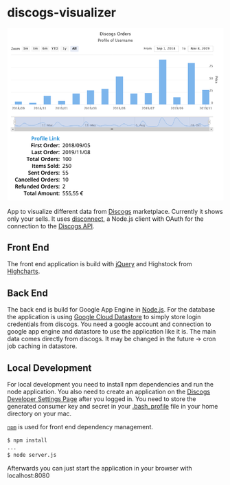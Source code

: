 # discogs-visualizer

![alt Example Image](public/images/screenshots/example.png)

App to visualize different data from [Discogs](https://www.discogs.com) marketplace. Currently it shows only your sells. It uses [disconnect](https://github.com/bartve/disconnect), a Node.js client with OAuth for the connection to the [Discogs API](https://www.discogs.com/developers).

## Front End

The front end application is build with [jQuery](https://jquery.com/) and Highstock from [Highcharts](https://www.highcharts.com).

## Back End

The back end is build for Google App Engine in [Node.js](https://nodejs.org). For the database the application is using [Google Cloud Datastore](https://cloud.google.com/datastore/docs/concepts/overview) to simply store login credentials from discogs. You need a google account and connection to google app engine and datastore to use the application like it is. The main data comes directly from discogs. It may be changed in the future -> cron job caching in datastore.

## Local Development

For local development you need to install npm dependencies and run the node application. You also need to create an application on the [Discogs Developer Settings Page](https://www.discogs.com/settings/developers) after you logged in. You need to store the generated consumer key and secret in your [.bash_profile](https://scriptingosx.com/2017/04/about-bash_profile-and-bashrc-on-macos) file in your home directory on your mac.

[`npm`](https://www.npmjs.com) is used for front end dependency management.

```bash
$ npm install
...
$ node server.js
```

Afterwards you can just start the application in your browser with localhost:8080

